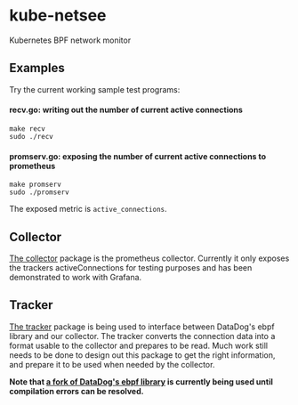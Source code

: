 # kube-netsee
Kubernetes BPF network monitor

## Examples

Try the current working sample test programs:

#### recv.go: writing out the number of current active connections

```
make recv
sudo ./recv
```

#### promserv.go: exposing the number of current active connections to prometheus

```
make promserv
sudo ./promserv
```
The exposed metric is `active_connections`.

## Collector

[The collector](collector/) package is the prometheus collector. Currently it only exposes the trackers activeConnections for testing purposes and has been demonstrated to work with Grafana.

## Tracker

[The tracker](tracker/) package is being used to interface between DataDog's ebpf library and our collector. The tracker converts the connection data into a format usable to the collector and prepares to be read. Much work still needs to be done to design out this package to get the right information, and prepare it to be used when needed by the collector.

__Note that [a fork of DataDog's ebpf library](https://github.com/drewrip/datadog-agent) is currently being used until compilation errors can be resolved.__
